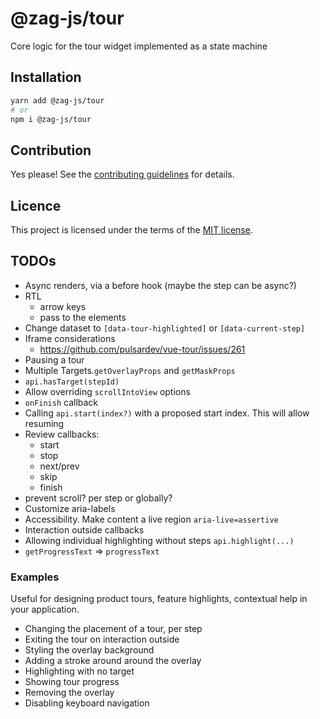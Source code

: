 # @zag-js/tour

Core logic for the tour widget implemented as a state machine

## Installation

```sh
yarn add @zag-js/tour
# or
npm i @zag-js/tour
```

## Contribution

Yes please! See the [contributing guidelines](https://github.com/chakra-ui/zag/blob/main/CONTRIBUTING.md) for details.

## Licence

This project is licensed under the terms of the [MIT license](https://github.com/chakra-ui/zag/blob/main/LICENSE).

## TODOs

- Async renders, via a before hook (maybe the step can be async?)
- RTL
  - arrow keys
  - pass to the elements
- Change dataset to `[data-tour-highlighted]` or `[data-current-step]`
- Iframe considerations
  - https://github.com/pulsardev/vue-tour/issues/261
- Pausing a tour
- Multiple Targets.`getOverlayProps` and `getMaskProps`
- `api.hasTarget(stepId)`
- Allow overriding `scrollIntoView` options
- `onFinish` callback
- Calling `api.start(index?)` with a proposed start index. This will allow resuming
- Review callbacks:
  - start
  - stop
  - next/prev
  - skip
  - finish
- prevent scroll? per step or globally?
- Customize aria-labels
- Accessibility. Make content a live region `aria-live=assertive`
- Interaction outside callbacks
- Allowing individual highlighting without steps `api.highlight(...)`
- `getProgressText` => `progressText`

### Examples

Useful for designing product tours, feature highlights, contextual help in your application.

- Changing the placement of a tour, per step
- Exiting the tour on interaction outside
- Styling the overlay background
- Adding a stroke around around the overlay
- Highlighting with no target
- Showing tour progress
- Removing the overlay
- Disabling keyboard navigation
